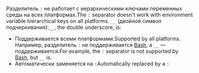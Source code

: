 <span data-ttu-id="a5934-101">Разделитель `:` не работает с иерархическими ключами переменных среды на всех платформах.</span><span class="sxs-lookup"><span data-stu-id="a5934-101">The `:` separator doesn't work with environment variable hierarchical keys on all platforms.</span></span> <span data-ttu-id="a5934-102">`__` (двойной символ подчеркивания):</span><span class="sxs-lookup"><span data-stu-id="a5934-102">`__`, the double underscore, is:</span></span>

* <span data-ttu-id="a5934-103">Поддерживается всеми платформами.</span><span class="sxs-lookup"><span data-stu-id="a5934-103">Supported by all platforms.</span></span> <span data-ttu-id="a5934-104">Например, разделитель `:` не поддерживается [Bash](https://linuxhint.com/bash-environment-variables/), а `__` — поддерживается.</span><span class="sxs-lookup"><span data-stu-id="a5934-104">For example, the `:` separator is not supported by [Bash](https://linuxhint.com/bash-environment-variables/), but `__` is.</span></span>
* <span data-ttu-id="a5934-105">Автоматически заменяется на `:`</span><span class="sxs-lookup"><span data-stu-id="a5934-105">Automatically replaced by a `:`</span></span>